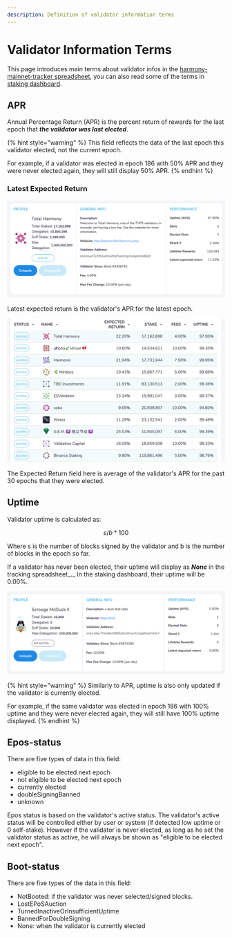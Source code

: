 ```yaml
---
description: Definition of validator information terms
---
```


# Validator Information Terms

This page introduces main terms about validator infos in the [harmony-mainnet-tracker spreadsheet](https://docs.google.com/spreadsheets/d/1AyYHWSkKOCzMY0ZvoT049DapIDvkEhpnfbA1WidJm3o/edit?usp=sharing), you can also read some of the terms in [staking dashboard](https://staking.harmony.one/validators).

## APR

Annual Percentage Return \(APR\) is the percent return of rewards for the last epoch that _**the validator was last elected**_. 

{% hint style="warning" %}
This field reflects the data of the last epoch this validator elected, not the current epoch. 

For example, if a validator was elected in epoch 186 with 50% APR and they were never elected again, they will still display 50% APR.
{% endhint %}

### Latest Expected Return

![Example Validator Profile](../.gitbook/assets/screen-shot-2020-07-25-at-9.37.37-pm.png)

Latest expected return is the validator's APR for the latest epoch.

![Example Validator List](../.gitbook/assets/screen-shot-2020-07-25-at-9.34.32-pm.png)

The Expected Return field here is average of the validator's APR for the past 30 epochs that they were elected.

## Uptime

Validator uptime is calculated as:

$$
s / b * 100
$$

Where s is the number of blocks signed by the validator and b is the number of blocks in the epoch so far.

If a validator has never been elected, their uptime will display as _**None**_ in the tracking spreadsheet_**.**_ In the staking dashboard, their uptime will be 0.00%.

![Example of a validate that has never been elected](../.gitbook/assets/screen-shot-2020-07-25-at-11.18.51-pm.png)

{% hint style="warning" %}
Similarly to APR, uptime is also only updated if the validator is currently elected. 

For example, if the same validator was elected in epoch 186 with 100% uptime and they were never elected again, they will still have 100% uptime displayed.
{% endhint %}

 

## Epos-status

There are five types of data in this field: 

* eligible to be elected next epoch
* not eligible to be elected next epoch
* currently elected
* doubleSigningBanned
* unknown

Epos status is based on the validator's active status. The validator's active status will be controlled either by user or system \(if detected low uptime or 0 self-stake\). However if the validator is never elected, as long as he set the validator status as active, he will always be shown as "eligible to be elected next epoch".

## Boot-status

There are five types of the data in this field: 

* NotBooted: if the validator was never selected/signed blocks. 
* LostEPoSAuction
* TurnedInactiveOrInsufficientUptime
* BannedForDoubleSigning
* None: when the validator is currently elected

